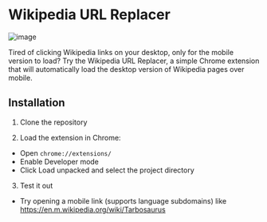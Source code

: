 # Wikipedia URL Replacer

![image](https://github.com/user-attachments/assets/0e679872-0bf2-41c4-88f7-c49046747fa1)

Tired of clicking Wikipedia links on your desktop, only for the mobile version to load? Try the Wikipedia URL Replacer, a simple Chrome extension that will automatically load the desktop version of Wikipedia pages over mobile.

## Installation
1. Clone the repository
   
2. Load the extension in Chrome:
- Open ```chrome://extensions/```
- Enable Developer mode
- Click Load unpacked and select the project directory

3. Test it out
- Try opening a mobile link (supports language subdomains) like https://en.m.wikipedia.org/wiki/Tarbosaurus
